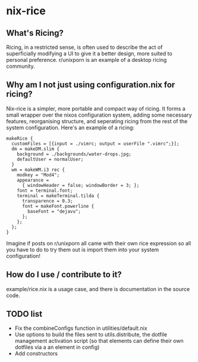# nix-rice

## What's Ricing?

Ricing, in a restricted sense, is often used to describe the act of superficially modifying a UI to give it a better design, more suited to personal preference. r/unixporn is an example of a desktop ricing community. 

## Why am I not just using configuration.nix for ricing?

Nix-rice is a simpler, more portable and compact way of ricing. It forms a small wrapper over the nixos configuration system, adding some necessary features, reorganising structure, and seperating ricing from the rest of the system configuration. Here's an example of a ricing:

    makeRice {
      customFiles = [{input = ./vimrc; output = userFile ".vimrc";}];
      dm = makeDM.slim {
        background = ./backgrounds/water-drops.jpg;
        defaultUser = normalUser;
      }
      wm = makeWM.i3 rec {
        modkey = "Mod4";
        appearance = 
          { windowHeader = false; windowBorder = 3; };
        font = terminal.font;
        terminal = makeTerminal.tilda {
          transparence = 0.3;
          font = makeFont.powerline {
            baseFont = "dejavu";
          };
        };
      };
    }

Imagine if posts on r/unixporn all came with their own rice expression so all you have to do to try them out is import them into your system configuration!

## How do I use / contribute to it?

example/rice.nix is a usage case, and there is documentation in the source code.

## TODO list

- Fix the combineConfigs function in utilities/default.nix
- Use options to build the files sent to utils.distribute, the dotfile management activation script (so that elements can define their own dotfiles via a an element in config)
- Add constructors
